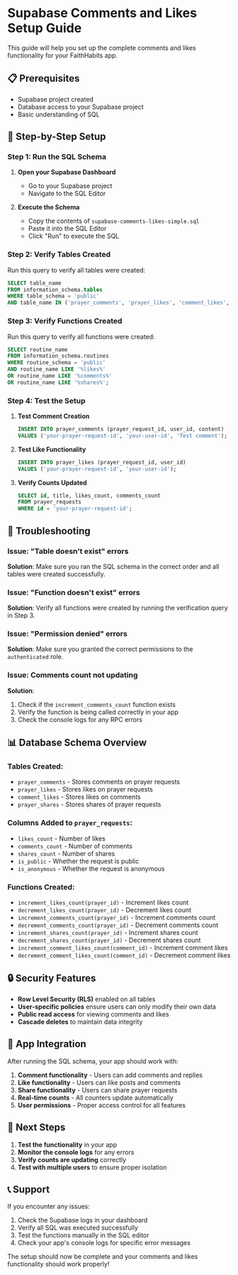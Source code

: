 # Supabase Comments and Likes Setup Guide

This guide will help you set up the complete comments and likes functionality for your FaithHabits app.

## 📋 Prerequisites

- Supabase project created
- Database access to your Supabase project
- Basic understanding of SQL

## 🚀 Step-by-Step Setup

### Step 1: Run the SQL Schema

1. **Open your Supabase Dashboard**
   - Go to your Supabase project
   - Navigate to the SQL Editor

2. **Execute the Schema**
   - Copy the contents of `supabase-comments-likes-simple.sql`
   - Paste it into the SQL Editor
   - Click "Run" to execute the SQL

### Step 2: Verify Tables Created

Run this query to verify all tables were created:

```sql
SELECT table_name 
FROM information_schema.tables 
WHERE table_schema = 'public' 
AND table_name IN ('prayer_comments', 'prayer_likes', 'comment_likes', 'prayer_shares');
```

### Step 3: Verify Functions Created

Run this query to verify all functions were created:

```sql
SELECT routine_name 
FROM information_schema.routines 
WHERE routine_schema = 'public' 
AND routine_name LIKE '%likes%' 
OR routine_name LIKE '%comments%' 
OR routine_name LIKE '%shares%';
```

### Step 4: Test the Setup

1. **Test Comment Creation**
   ```sql
   INSERT INTO prayer_comments (prayer_request_id, user_id, content)
   VALUES ('your-prayer-request-id', 'your-user-id', 'Test comment');
   ```

2. **Test Like Functionality**
   ```sql
   INSERT INTO prayer_likes (prayer_request_id, user_id)
   VALUES ('your-prayer-request-id', 'your-user-id');
   ```

3. **Verify Counts Updated**
   ```sql
   SELECT id, title, likes_count, comments_count 
   FROM prayer_requests 
   WHERE id = 'your-prayer-request-id';
   ```

## 🔧 Troubleshooting

### Issue: "Table doesn't exist" errors
**Solution**: Make sure you ran the SQL schema in the correct order and all tables were created successfully.

### Issue: "Function doesn't exist" errors
**Solution**: Verify all functions were created by running the verification query in Step 3.

### Issue: "Permission denied" errors
**Solution**: Make sure you granted the correct permissions to the `authenticated` role.

### Issue: Comments count not updating
**Solution**: 
1. Check if the `increment_comments_count` function exists
2. Verify the function is being called correctly in your app
3. Check the console logs for any RPC errors

## 📊 Database Schema Overview

### Tables Created:
- `prayer_comments` - Stores comments on prayer requests
- `prayer_likes` - Stores likes on prayer requests  
- `comment_likes` - Stores likes on comments
- `prayer_shares` - Stores shares of prayer requests

### Columns Added to `prayer_requests`:
- `likes_count` - Number of likes
- `comments_count` - Number of comments
- `shares_count` - Number of shares
- `is_public` - Whether the request is public
- `is_anonymous` - Whether the request is anonymous

### Functions Created:
- `increment_likes_count(prayer_id)` - Increment likes count
- `decrement_likes_count(prayer_id)` - Decrement likes count
- `increment_comments_count(prayer_id)` - Increment comments count
- `decrement_comments_count(prayer_id)` - Decrement comments count
- `increment_shares_count(prayer_id)` - Increment shares count
- `decrement_shares_count(prayer_id)` - Decrement shares count
- `increment_comment_likes_count(comment_id)` - Increment comment likes
- `decrement_comment_likes_count(comment_id)` - Decrement comment likes

## 🔒 Security Features

- **Row Level Security (RLS)** enabled on all tables
- **User-specific policies** ensure users can only modify their own data
- **Public read access** for viewing comments and likes
- **Cascade deletes** to maintain data integrity

## 📱 App Integration

After running the SQL schema, your app should work with:

1. **Comment functionality** - Users can add comments and replies
2. **Like functionality** - Users can like posts and comments
3. **Share functionality** - Users can share prayer requests
4. **Real-time counts** - All counters update automatically
5. **User permissions** - Proper access control for all features

## 🎯 Next Steps

1. **Test the functionality** in your app
2. **Monitor the console logs** for any errors
3. **Verify counts are updating** correctly
4. **Test with multiple users** to ensure proper isolation

## 📞 Support

If you encounter any issues:

1. Check the Supabase logs in your dashboard
2. Verify all SQL was executed successfully
3. Test the functions manually in the SQL editor
4. Check your app's console logs for specific error messages

The setup should now be complete and your comments and likes functionality should work properly!
